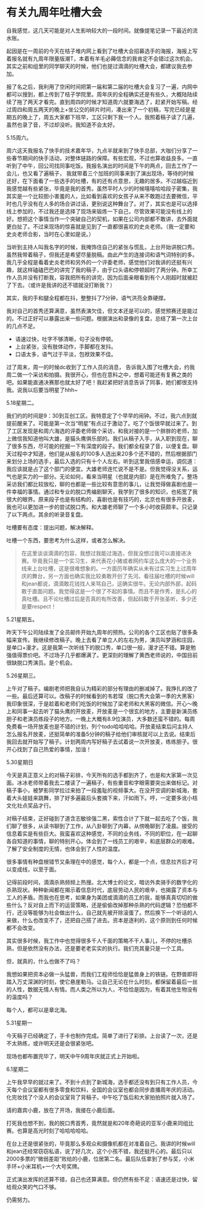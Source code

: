 # 有关九周年吐槽大会

自我感觉，这几天可能是对人生影响较大的一段时间。就像提笔记录一下最近的流水账。

起因是在一周前的今天在桔子堆内网上看到了吐槽大会招募选手的海报，海报上写着报名就有九周年限量版潮T，本着有羊毛必薅信念的我肯定不会错过这次机会。其实之前和组里的同学聊天的时候，他们也提过滴滴的吐槽大会，都建议我去参加。

报了名之后，我利用了空闲时间把第一届和第二届的吐槽大会复习了一遍，内网中都可以搜到，都上传到了桔子学院里。周年庆的全程确实还是有些久，大概陆陆续续了拖了两天才看完。直到周四的时候才知道周六就要海选了，赶紧开始写稿。经过周四和周五两天的晚上+坐公交的碎片时间，凑出来了一个初稿，写完已经是星期五的晚上了，周五大家都下班早，工区只剩下我一个人。我照着稿子读了几遍，虽然也录了音，不过却没听。我知道不会太好。

5.15周六。

周六这天我报名了快手的技术嘉年华，九点半就来到了快手总部，大咖们分享了一些春节期间的快手活动，对整体链路的保障。有些宏观，不过也算收益良多。一直听到了中午，回公司找同事吃饭。我报名演出的时间是下午的两点，回去工作了一会儿，也又看了遍稿子， 我就带着三个加班的同事来到了演出现场，等待的时候还好，在下面看了一些选手的吐槽，有的还有点意思，无趣的居多。不过越临近到我感觉越有些紧张，毕竟是我的首秀。虽然平时人少的时候嘻嘻哈哈段子密集，我其实是一个比较胆小害羞的人，比如看到喜欢的女孩子从来不敢跑过去要微信，平时也几乎没有在人多的场合讲过话，更别说这种舞台了。对了，其实也是可以选择线上参加的，不过我还是选择了现场来锻炼一下自己，尽管效果可能没有线上的好。想把这个事情当作一个突破自己的契机，如果在公司内部都不敢讲，去外面就更白扯了。不过来现场的惊喜就是见到了一直都很喜欢的史炎老师。（我一定要和史炎老师合影，当时在心里如是说。）

当听到主持人叫我名字的时候，我掩饰住自己的紧张与慌乱，上台开始讲脱口秀。虽然我带着稿子，但我还是希望尽量脱稿。由此产生的连接词和语气词特别的多。我几乎全程是看着史炎老师和另外的一个评委老师，感觉他们对我讲的还挺有兴趣，就这样磕磕巴巴的讲完了我的稿子，由于口头语和停顿超时了两分钟。所幸工作人员并没有打断我，容我把所有的讲完，因为后面亲眼看到有个人刚超时就被赶了下去。（或许是我讲的还不错就没打断我？）

其实，我的手和腿全程都在抖，整整抖了7分钟，语气洪亮全靠硬撑。

我对自己的首秀还算满意，虽然表演欠佳，但文本还是可以的，感觉预赛还是能过的。不过正好可以暴露出来一些问题。根据演出和录像的复盘，总结了第一次上台的几点不足。

- 语速过快，吐字不够清晰，句子没有停顿。
- 上台紧张，没有肢体动作，手脚都在发抖。
- 口语太多，语气过于平淡，包袱效果不佳。

过了周末，周一的时候dc收到了工作人员的消息， 告诉我入围了吐槽大会，约我周二做一个采访和拍摄。我很开心，但也在意料之中，想着可能还有复赛之类的吧。如果能直通决赛那也就太好了吧！我赶紧把好消息告诉了同事，她们都很支持我。说我以后要当明星了hhh~

5.18星期二。

我们约的时间是9：30到互创工区。我特意定了个早早的闹钟。不过，我六点到就提前醒来了。可能是第一次当“明星”有点过于激动了。吃了个饭很早就过来了。到了工区发现是和周六海选的评委老师做个采访，和我对接的是一个胖胖的老师，加上微信我知道他叫大雄，是猫头鹰俱乐部的。我们从稿子入手，从入职到现在，聊了很多东西，尽可能的挖掘一下有深度的段子。我们都全程录了音，以便复盘。聊天过程中才知道，他们是从报名的100多人选出来20多个还不错的，然后根据部门来划分上场的选手，最后入选的只有十个人左右。听到这里我倍感幸运，调侃道：我应该就是占了这个部门的便宜。大雄老师连忙说不是不是。但我觉得没关系，运气也是实力的一部分。无论如何，看来当明星（也就是内部）是在所难免了。整场采访我们都比较放松，聊的也都是一些比较有意思的事儿，让我觉得做喜剧也是一件幸福的事情。通过和专业的脱口秀编剧聊天，我学到了很多的知识，也拓宽了我很大的眼界。原来段子也是有结构的，喜剧也是有技巧的，北京也有很多开放麦，我也可以更加进一步的尝试脱口秀。和大雄老师聊了一个多小时收获颇丰。只记录了以下两点。其余的听录音复盘。

吐槽要有态度：提出问题，解决解释。

吐槽一个东西，要思考为什么这样，或者怎么解决。

> 在这里谈谈滴滴的包容，我想过我能过海选，但我没想过我可以直接进决赛。毕竟我只是一个实习生，来代表花小猪或者网约车这么庞大的一个业务线来上台吐槽，这是很难想象的。一方面历年确实从未有过实习生上过周年庆的舞台，另一方面也确实我比较勇敢开创了先河。看往届吐槽的时候will和jean都说，滴滴敢花钱找人来骂自己，这确实很牛。无论内部外部，起码敢于直面问题。我觉得这是一个很了不起的事情。而且不是作秀，是扎心的真吐槽。且不论吐槽过后是否真的有所改善，但起码敢于开张圣听，多少还是要respect！

5.21星期五。

昨天下午公司陆续发了全员邮件开始九周年的预热。公司的各个工区也贴了很多条幅来宣传。我继续修改稿子。晚上去看了单立人的左右为男，演员叫梦涵和庄园，是单口+漫才。这是我第一次听线下的脱口秀，单口很一般，漫才还不错。算是勉强值得票价吧。不过场子几乎都爆满了。更深刻的理解了黄西老师说的，中国目前很缺脱口秀演员。是个机会。

5.26星期三。

上午对了稿子。编剧老师把我自认为精彩的部分有理由的删减掉了。我挣扎的改了一些。最后还算可以。改稿子的时候看到的韦若琛（脱口秀大会第一季的大黑客）我印象很深，于是趁着和老师们吃饭的时候加了梁老师和大黑客的微信。开心～晚上和同事一起去听了猫头鹰的开放麦，开放麦是一个很玄的地方，主要是新演员练胆子和老演员练段子的地方。一晚上大概有8.9位演员，大多数还蛮不错的。每周免费看一场开放麦也是不错的计划，列个todo哈哈哈哈。开放麦结束后问主持人怎么报名开放麦，还挺简单的准备5分钟的稿子给他们审核就可以上去说。结束后我回去就开始写了稿子。计划两周内写好稿子去试着说一次开放麦，练练胆子。很开心找到了自己热爱的事情，加油！

5.30星期日

今天是真正意义上的对稿子彩排，今天所有的选手都到齐了，也是和大家第一次见面。冰冰老师带着我去二楼读了一遍稿子，有些重音和字眼需要突出来做标记。对稿子事小，被梦影同学拉过来拍了一段羞耻的视频事大。在没开空调的新城海，套着大头娃娃来跳舞，排了好多遍最后头套摘下来，汗如雨下。哼，一定要多讹小桔文化社点奖品才行。

对稿子结束，正好碰到了道含志敏徐强二黑，索性合计了下就一起去吃了个饭，我们聊了很多，从读书聊到了工作，从八卦聊到了内幕，从傍晚聊到了凌晨。接受的信息着实是有些巨大。我蛮喜欢这种感觉，不同的业务线，不同的职位，在一起聊各自知道的事情，聊的特别开心。体会到了一线员工的艰辛，和底层群众的艰难。了解了安全制度的无情，也体会到了人性的温度。

很多事情有种盘根错节又条理在中的感觉，每个人，都是一个点，信息拉齐后才可以变成线，以至于面。

记得前段时间，滴滴杀熟频频上热搜。北大博士的论文，暗访外卖骑手的数字化的杀熟现状。种种新闻都在揭示着信息时代，底层劳动人民的艰辛，也揭露了资本与工人的矛盾。而我也在思考，如果身为美团或滴滴的员工的我，能够真真切切的做些什么？反对自上而下的运营策略，还是偷偷改掉那种杀熟的代码逻辑？恐怕都不行，还没等能够为社会做出什么，自己就先被开除滚蛋了。然后换下一个听话的人来做，什么也改变不了，还把自己搭了进去。资本是逐利的，这个原则到任何时候都不会改变。

其实很多时候，我工作中也觉得很多千人千面的策略不干人事儿，不停的吐槽杀熟，但是依然没有办法，还是要老老实实的执行。我们充其量只是一个工具。

但，就真的，什么也做不了吗？

我想如果把资本必做一头猛兽，而我们工程师恰恰是猛兽身上的铁链。在野兽即将踏入万丈深渊的时刻，使它悬崖勒马。让自己无论在什么时刻，都保留着最后一丝的人性，数据无情人有情。而人类之所以为人，不恰恰是因为，有着其他生物没有的温度吗？

每个人，都可以是章北海。

5.31星期一

今天稿子已经确定了，手卡也制作完成。简单了进行了彩排。上台读了一次，还是不太熟练，或许明天还是会很紧张吧。

现场也都布置完毕了，明天中午9周年庆就正式上开始啦。

6.1星期二

上午我早早的就过来了。不到十点到了新城海，选手都还没有到只有工作人员，今天每个会议室都有很多零食和饮料，全国的会议室也都会同步直播周年庆的活动。化完妆找了个没人的会议室背了背稿子。中午吃了饭后和大家拍拍照片就入场了。

请的嘉宾小鹿，放在了开场，我接在小鹿后面。

打死我也想不到，我的脱口秀首秀，竟然就是和20年奇葩说的亚军小鹿来同组比赛。也算是高光时刻了哈哈哈哈哈。

在台上还是很紧张的，毕竟那么多观众和摄像机都在对准着自己。我讲的时候will和jean还经常窃窃私语，说了好几次，这个小孩不错，我还挺开心的。最后只以2000多票的“微弱差距”败给的小鹿，位居第二名。最后队伍拿到了参与奖，小米手环+小米耳机+一个大号奖牌。

正式演出发挥的还算不错，自己也还算满意。但仍然有些不足：语速还是过快，留给观众笑的气口不够。

仍需努力。